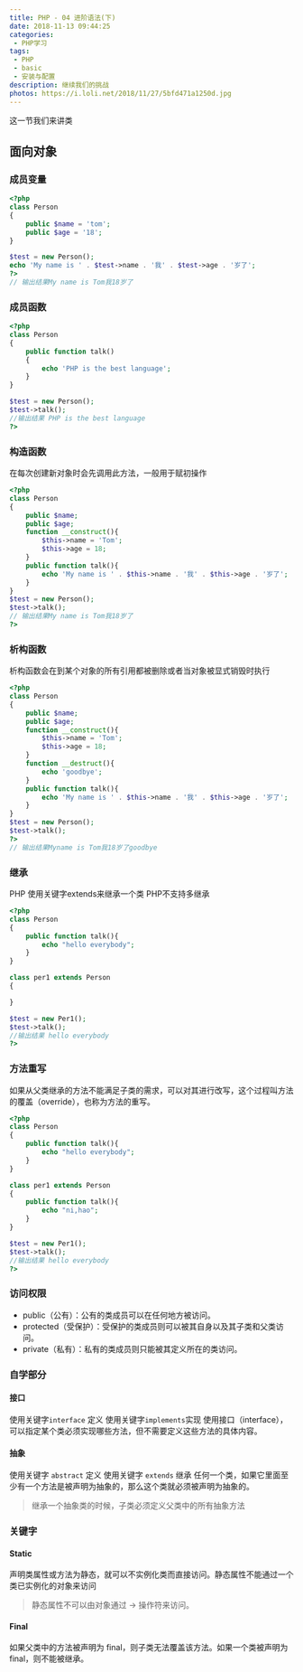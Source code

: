 ```yaml
---
title: PHP - 04 进阶语法(下)
date: 2018-11-13 09:44:25
categories:
 - PHP学习
tags:
 - PHP
 - basic
 - 安装与配置
description: 继续我们的挑战
photos: https://i.loli.net/2018/11/27/5bfd471a1250d.jpg
---
```


这一节我们来讲类





## 面向对象

### 成员变量

```php
<?php
class Person
{
    public $name = 'tom';
    public $age = '18';
}

$test = new Person();
echo 'My name is ' . $test->name . '我' . $test->age . '岁了';
?>
// 输出结果My name is Tom我18岁了
```
### 成员函数

```php
<?php
class Person
{
    public function talk()
    {
        echo 'PHP is the best language';
    }
}

$test = new Person();
$test->talk();
//输出结果 PHP is the best language
?>
```
### 构造函数

在每次创建新对象时会先调用此方法，一般用于赋初操作
```php
<?php
class Person
{
    public $name;
    public $age;
    function __construct(){
        $this->name = 'Tom';
        $this->age = 18;
    }
    public function talk(){
        echo 'My name is ' . $this->name . '我' . $this->age . '岁了';
    }
}
$test = new Person();
$test->talk();
// 输出结果My name is Tom我18岁了
?>
```
### 析构函数

析构函数会在到某个对象的所有引用都被删除或者当对象被显式销毁时执行
```php
<?php
class Person
{
    public $name;
    public $age;
    function __construct(){
        $this->name = 'Tom';
        $this->age = 18;
    }
    function __destruct(){
        echo 'goodbye';
    }
    public function talk(){
        echo 'My name is ' . $this->name . '我' . $this->age . '岁了';
    }
}
$test = new Person();
$test->talk();
?>
// 输出结果Myname is Tom我18岁了goodbye
```
### 继承
PHP 使用关键字extends来继承一个类 PHP不支持多继承
```php
<?php
class Person
{
    public function talk(){
        echo "hello everybody";
    }
}

class per1 extends Person
{

}

$test = new Per1();
$test->talk();
//输出结果 hello everybody
?>
```

### 方法重写
如果从父类继承的方法不能满足子类的需求，可以对其进行改写，这个过程叫方法的覆盖（override），也称为方法的重写。
```php
<?php
class Person
{
    public function talk(){
        echo "hello everybody";
    }
}

class per1 extends Person
{
    public function talk(){
        echo "ni,hao";
    }
}

$test = new Per1();
$test->talk();
//输出结果 hello everybody
?>
```

### 访问权限

 - public（公有）：公有的类成员可以在任何地方被访问。
 - protected（受保护）：受保护的类成员则可以被其自身以及其子类和父类访问。
 - private（私有）：私有的类成员则只能被其定义所在的类访问。

### 自学部分

#### 接口

使用关键字`interface` 定义
使用关键字`implements`实现
使用接口（interface），可以指定某个类必须实现哪些方法，但不需要定义这些方法的具体内容。 

#### 抽象

使用关键字 `abstract` 定义
使用关键字 `extends` 继承
任何一个类，如果它里面至少有一个方法是被声明为抽象的，那么这个类就必须被声明为抽象的。
>继承一个抽象类的时候，子类必须定义父类中的所有抽象方法

### 关键字

#### Static
声明类属性或方法为静态，就可以不实例化类而直接访问。静态属性不能通过一个类已实例化的对象来访问
>静态属性不可以由对象通过 -> 操作符来访问。

#### Final
如果父类中的方法被声明为 final，则子类无法覆盖该方法。如果一个类被声明为 final，则不能被继承。


